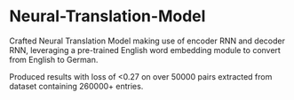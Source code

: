 # Neural-Translation-Model

Crafted Neural Translation Model making use of encoder RNN and decoder RNN, leveraging a pre-trained English word embedding module to convert from English to German.

Produced results with loss of <0.27 on over 50000 pairs extracted from dataset containing 260000+ entries.
